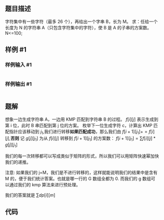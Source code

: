 ## 题目描述
字符集中有一些字符（最多 26 个），再给出一个字串 B，长为 M。
求：任给一个长度为 N 的字符串 A（只包含字符集中的字符），使 B 是 A 的子串的方案数。
N<=100;

## 样例 #1

### 样例输入 #1

```

```

### 样例输出 #1

```

```

## 题解
想象一边生成字符串 A，一边用 KMP 匹配到字符串 B 的过程。
$f[i][j]$ 表示生成到第 i 位，此时 B 串匹配到第 j 位的方案。
枚举下一位生成字符 c，计算出 KMP 匹配指针应该移动到 $j_{1}$,我们进行转移**如果匹配成功**，那么我们由
$f[i+1][j_{1}]+=f[i][j]$,**否则**
记 $g[j][j_{1}]$ 为从 $f[i][j]$ 转移到 $f[i+1][j_{1}]$ 的方案数：
$f[i+1][j_{1}]=\sum f[i][j]*g[j][j_{1}]$

我们的每一次转移都可以写成类似于矩阵的形式，所以我们可以用矩阵快速幂加快我们的递推。


注意: 如果我们的 j=M，我们是不进行转移的，这样就能说明我们的结果中是含有 M 的，便于我们统计答案。也就是哪一行的 G 数组全都为 0.
而我们的 g 数组可以通过我们的 kmp 算法来进行预处理。


我们的答案就是 $\sum dp[i][m]$
## 代码
```cpp

```